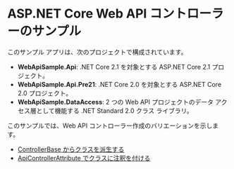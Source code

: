 # <a name="aspnet-core-web-api-controller-sample"></a>ASP.NET Core Web API コントローラーのサンプル

このサンプル アプリは、次のプロジェクトで構成されています。

- **WebApiSample.Api**: .NET Core 2.1 を対象とする ASP.NET Core 2.1 プロジェクト。
- **WebApiSample.Api.Pre21**: .NET Core 2.0 を対象とする ASP.NET Core 2.0 プロジェクト。
- **WebApiSample.DataAccess**: 2 つの Web API プロジェクトのデータ アクセス層として機能する .NET Standard 2.0 クラス ライブラリ。

このサンプルでは、Web API コントローラー作成のバリエーションを示します。

- [ControllerBase からクラスを派生する](https://docs.microsoft.com/en-us/aspnet/core/web-api/define-controller#derive-class-from-controllerbase)
- [ApiControllerAttribute でクラスに注釈を付ける](https://docs.microsoft.com/en-us/aspnet/core/web-api/define-controller#annotate-class-with-apicontrollerattribute)
